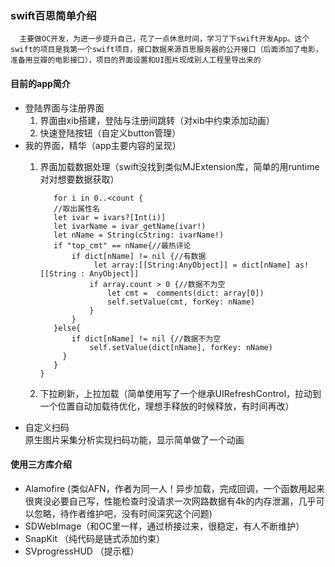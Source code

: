### swift百思简单介绍
      主要做OC开发，为进一步提升自己，花了一点休息时间，学习了下swift开发App。这个swift的项目是我第一个swift项目，接口数据来源百思服务器的公开接口（后面添加了电影，准备用豆瓣的电影接口），项目的界面设置和UI图片现成别人工程里导出来的

#### 目前的app简介
* 登陆界面与注册界面
  1. 界面由xib搭建，登陆与注册间跳转（对xib中约束添加动画）
  2. 快速登陆按钮（自定义button管理）
* 我的界面，精华（app主要内容的呈现）
  1. 界面加载数据处理（swift没找到类似MJExtension库，简单的用runtime对对想要数据获取）
  		
  		    for i in 0..<count {
            //取出属性名
            let ivar = ivars?[Int(i)]
            let ivarName = ivar_getName(ivar!)
            let nName = String(cString: ivarName!)
            if "top_cmt" == nName{//最热评论
                if dict[nName] != nil {//有数据
                     let array:[[String:AnyObject]] = dict[nName] as! [[String : AnyObject]]
                    if array.count > 0 {//数据不为空
                        let cmt =  comments(dict: array[0])
                        self.setValue(cmt, forKey: nName)
                    }
                }
            }else{
                if dict[nName] != nil {//数据不为空
                    self.setValue(dict[nName], forKey: nName)
              }
            }
         }
  2. 下拉刷新，上拉加载（简单使用写了一个继承UIRefreshControl，拉动到一个位置自动加载待优化，理想手释放的时候释放，有时间再改）       
* 自定义扫码<br />
  	原生图片采集分析实现扫码功能，显示简单做了一个动画
  
#### 使用三方库介绍
* Alamofire (类似AFN，作者为同一人！异步加载，完成回调，一个函数用起来很爽没必要自己写，性能检查时没请求一次网路数据有4k的内存泄漏，几乎可以忽略，待作者维护吧，没有时间深究这个问题)
* SDWebImage（和OC里一样，通过桥接过来，很稳定，有人不断维护）
* SnapKit （纯代码是链式添加约束）
* SVprogressHUD （提示框）    	     
